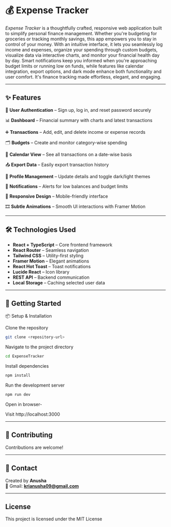 # 💰 Expense Tracker

*Expense Tracker* is a thoughtfully crafted, responsive web application built to simplify personal finance management. Whether you're budgeting for groceries or tracking monthly savings, this app empowers you to stay in control of your money. With an intuitive interface, it lets you seamlessly log income and expenses, organize your spending through custom budgets, visualize data via interactive charts, and monitor your financial health day by day. Smart notifications keep you informed when you're approaching budget limits or running low on funds, while features like calendar integration, export options, and dark mode enhance both functionality and user comfort. It's finance tracking made effortless, elegant, and engaging.

---

## ✨ Features

🔐 **User Authentication** – Sign up, log in, and reset password securely

📊 **Dashboard** – Financial summary with charts and latest transactions

➕ **Transactions** – Add, edit, and delete income or expense records

🗂️ **Budgets** – Create and monitor category-wise spending

📅 **Calendar View** – See all transactions on a date-wise basis

📤 **Export Data** – Easily export transaction history

👤 **Profile Management** – Update details and toggle dark/light themes

🔔 **Notifications** – Alerts for low balances and budget limits

📱 **Responsive Design** – Mobile-friendly interface

🎞️ **Subtle Animations** – Smooth UI interactions with Framer Motion

---

## 🛠️ Technologies Used
-  **React + TypeScript** – Core frontend framework
-  **React Router** – Seamless navigation
-  **Tailwind CSS** – Utility-first styling
-  **Framer Motion** – Elegant animations
-  **React Hot Toast** – Toast notifications
-  **Lucide React** – Icon library
-  **REST API** – Backend communication
-  **Local Storage** – Caching selected user data

---

## 🚀 Getting Started

📦 Setup & Installation

Clone the repository

```bash
git clone <repository-url>
```

Navigate to the project directory

```bash
cd ExpenseTracker
```

Install dependencies

```bash
npm install
```

Run the development server

```bash
npm run dev
```

Open in browser-

Visit http://localhost:3000

---

## 🤝 Contributing

Contributions are welcome! 

---

## 📩 Contact

Created by **Anusha**  
📧 Gmail: **krianusha09@gmail.com**  

---

## License
This project is licensed under the MIT License



